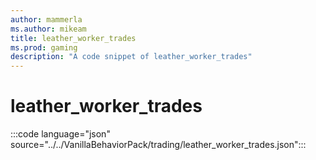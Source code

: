 ```yaml
---
author: mammerla
ms.author: mikeam
title: leather_worker_trades
ms.prod: gaming
description: "A code snippet of leather_worker_trades"
---
```


# leather_worker_trades

:::code language="json" source="../../VanillaBehaviorPack/trading/leather_worker_trades.json":::
